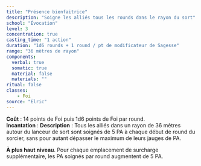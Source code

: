 ```yaml
---
title: "Présence bienfaitrice"
description: "Soigne les alliés tous les rounds dans le rayon du sort"
school: "Évocation"
level: 3
concentration: true
casting_time: "1 action"
duration: "1d6 rounds + 1 round / pt de modificateur de Sagesse"
range: "36 mètres de rayon"
components:
  verbal: true
  somatic: true
  material: false
  materials: ""
ritual: false
classes:
    - Foi
source: "Elric"    
---
```

**Coût** : 14 points de Foi puis 1d6 points de Foi par round.    
**Incantation** : 
**Description** : Tous les alliés dans un rayon de 36 mètres autour du lanceur de sort sont soignés de 5 PA à chaque début de round du sorcier, sans pour autant dépasser le maximum de leurs jauges de PA.

**À plus haut niveau**. Pour chaque emplacement de surcharge supplémentaire, les PA soignés par round augmentent de 5 PA.
